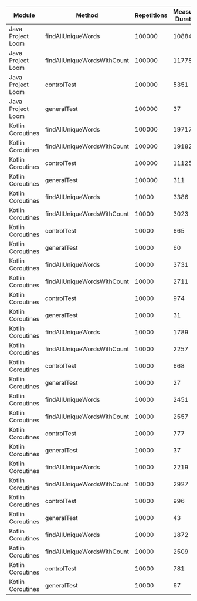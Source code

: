 | Module | Method | Repetitions | Measured Duration | Machine |
|---|---|---|---|---|
| Java Project Loom | findAllUniqueWords | 100000 | 10884 | Prototype Phase |
| Java Project Loom | findAllUniqueWordsWithCount | 100000 | 11778 | Prototype Phase |
| Java Project Loom | controlTest | 100000 | 5351 | Prototype Phase |
| Java Project Loom | generalTest | 100000 | 37 | Prototype Phase |
| Kotlin Coroutines | findAllUniqueWords | 100000 | 19717 | Prototype Phase |
| Kotlin Coroutines | findAllUniqueWordsWithCount | 100000 | 19182 | Prototype Phase |
| Kotlin Coroutines | controlTest | 100000 | 11125 | Prototype Phase |
| Kotlin Coroutines | generalTest | 100000 | 311 | Prototype Phase |
| Kotlin Coroutines | findAllUniqueWords | 10000 | 3386 | Prototype Phase |
| Kotlin Coroutines | findAllUniqueWordsWithCount | 10000 | 3023 | Prototype Phase |
| Kotlin Coroutines | controlTest | 10000 | 665 | Prototype Phase |
| Kotlin Coroutines | generalTest | 10000 | 60 | Prototype Phase |
| Kotlin Coroutines | findAllUniqueWords | 10000 | 3731 | Prototype Phase |
| Kotlin Coroutines | findAllUniqueWordsWithCount | 10000 | 2711 | Prototype Phase |
| Kotlin Coroutines | controlTest | 10000 | 974 | Prototype Phase |
| Kotlin Coroutines | generalTest | 10000 | 31 | Prototype Phase |
| Kotlin Coroutines | findAllUniqueWords | 10000 | 1789 | Prototype Phase |
| Kotlin Coroutines | findAllUniqueWordsWithCount | 10000 | 2257 | Prototype Phase |
| Kotlin Coroutines | controlTest | 10000 | 668 | Prototype Phase |
| Kotlin Coroutines | generalTest | 10000 | 27 | Prototype Phase |
| Kotlin Coroutines | findAllUniqueWords | 10000 | 2451 | Prototype Phase |
| Kotlin Coroutines | findAllUniqueWordsWithCount | 10000 | 2557 | Prototype Phase |
| Kotlin Coroutines | controlTest | 10000 | 777 | Prototype Phase |
| Kotlin Coroutines | generalTest | 10000 | 37 | Prototype Phase |
| Kotlin Coroutines | findAllUniqueWords | 10000 | 2219 | Prototype Phase |
| Kotlin Coroutines | findAllUniqueWordsWithCount | 10000 | 2927 | Prototype Phase |
| Kotlin Coroutines | controlTest | 10000 | 996 | Prototype Phase |
| Kotlin Coroutines | generalTest | 10000 | 43 | Prototype Phase |
| Kotlin Coroutines | findAllUniqueWords | 10000 | 1872 | Prototype Phase |
| Kotlin Coroutines | findAllUniqueWordsWithCount | 10000 | 2509 | Prototype Phase |
| Kotlin Coroutines | controlTest | 10000 | 781 | Prototype Phase |
| Kotlin Coroutines | generalTest | 10000 | 67 | Prototype Phase |
